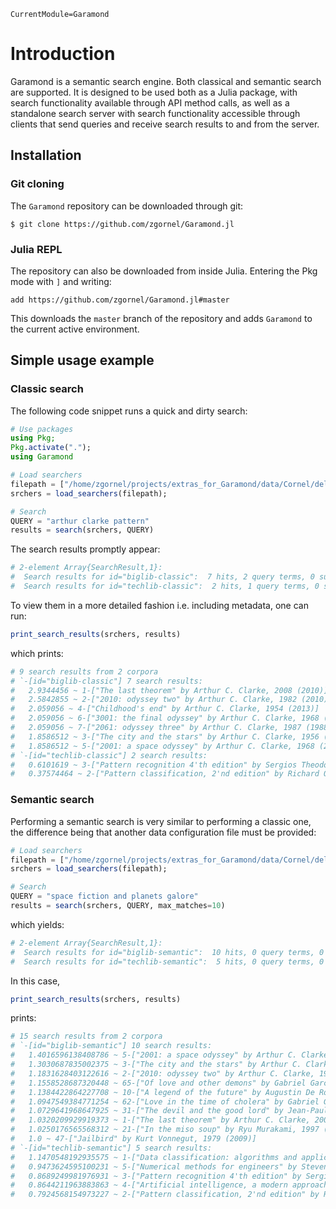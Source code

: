 ```@meta
CurrentModule=Garamond
```

# Introduction

Garamond is a semantic search engine. Both classical and semantic search are supported. It is designed to be used both as a Julia package, with search functionality available through API method calls, as well as a standalone search server with search functionality accessible through clients that send queries and receive search results to and from the server.

## Installation

### Git cloning
The `Garamond` repository can be downloaded through git:
```
$ git clone https://github.com/zgornel/Garamond.jl
```

### Julia REPL
The repository can also be downloaded from inside Julia. Entering the Pkg mode with `]` and writing:
```
add https://github.com/zgornel/Garamond.jl#master
```
This downloads the `master` branch of the repository and adds `Garamond` to the current active environment.

## Simple usage example

### Classic search
The following code snippet runs a quick and dirty search:
```julia
# Use packages
using Pkg;
Pkg.activate(".");
using Garamond

# Load searchers
filepath = ["/home/zgornel/projects/extras_for_Garamond/data/Cornel/delimited/config_cornel_data_classic.json"]
srchers = load_searchers(filepath);

# Search
QUERY = "arthur clarke pattern"
results = search(srchers, QUERY)
```
The search results promptly appear:
```julia
# 2-element Array{SearchResult,1}:
#  Search results for id="biglib-classic":  7 hits, 2 query terms, 0 suggestions.
#  Search results for id="techlib-classic":  2 hits, 1 query terms, 0 suggestions.
```
To view them in a more detailed fashion i.e. including metadata, one can run:
```julia
print_search_results(srchers, results)
```
which prints:
```julia
# 9 search results from 2 corpora
# `-[id="biglib-classic"] 7 search results:
#   2.9344456 ~ 1-["The last theorem" by Arthur C. Clarke, 2008 (2010)]
#   2.5842855 ~ 2-["2010: odyssey two" by Arthur C. Clarke, 1982 (2010)]
#   2.059056 ~ 4-["Childhood's end" by Arthur C. Clarke, 1954 (2013)]
#   2.059056 ~ 6-["3001: the final odyssey" by Arthur C. Clarke, 1968 (1997)]
#   2.059056 ~ 7-["2061: odyssey three" by Arthur C. Clarke, 1987 (1988)]
#   1.8586512 ~ 3-["The city and the stars" by Arthur C. Clarke, 1956 (2003)]
#   1.8586512 ~ 5-["2001: a space odyssey" by Arthur C. Clarke, 1968 (2001)]
# `-[id="techlib-classic"] 2 search results:
#   0.6101619 ~ 3-["Pattern recognition 4'th edition" by Sergios Theodoridis, Konstantinos Koutroumbas, 2008 (2008)]
#   0.37574464 ~ 2-["Pattern classification, 2'nd edition" by Richard O. Douda, Peter E. Hart, David G. Stork, 2000 (2000)]
```

### Semantic search
Performing a semantic search is very similar to performing a classic one, the difference being that another data configuration file must be provided:
```julia
# Load searchers
filepath = ["/home/zgornel/projects/extras_for_Garamond/data/Cornel/delimited/config_cornel_data_semantic.json"]
srchers = load_searchers(filepath);

# Search
QUERY = "space fiction and planets galore"
results = search(srchers, QUERY, max_matches=10)
```
which yields:
```julia
# 2-element Array{SearchResult,1}:
#  Search results for id="biglib-semantic":  10 hits, 0 query terms, 0 suggestions.
#  Search results for id="techlib-semantic":  5 hits, 0 query terms, 0 suggestions.
```
In this case,
```julia
print_search_results(srchers, results)
```
prints:
```julia
# 15 search results from 2 corpora
# `-[id="biglib-semantic"] 10 search results:
#   1.4016596138408786 ~ 5-["2001: a space odyssey" by Arthur C. Clarke, 1968 (2001)]
#   1.3030687835002375 ~ 3-["The city and the stars" by Arthur C. Clarke, 1956 (2003)]
#   1.1831628403122616 ~ 2-["2010: odyssey two" by Arthur C. Clarke, 1982 (2010)]
#   1.1558528687320448 ~ 65-["Of love and other demons" by Gabriel Garcia Marquez, 1994 (2012)]
#   1.1384422864227708 ~ 10-["A legend of the future" by Augustin De Rojas, 1985 (2014)]
#   1.0947549384771254 ~ 62-["Love in the time of cholera" by Gabriel Garcia Marquez, 1985 (2012)]
#   1.0729641968647925 ~ 31-["The devil and the good lord" by Jean-Paul Sartre, 1951 (2007)]
#   1.0320209929919373 ~ 1-["The last theorem" by Arthur C. Clarke, 2008 (2010)]
#   1.0250176565568312 ~ 21-["In the miso soup" by Ryu Murakami, 1997 (2006)]
#   1.0 ~ 47-["Jailbird" by Kurt Vonnegut, 1979 (2009)]
# `-[id="techlib-semantic"] 5 search results:
#   1.1470548192935575 ~ 1-["Data classification: algorithms and applications" by Charu C. Aggarwal, 2014 (2014)]
#   0.9473624595100231 ~ 5-["Numerical methods for engineers" by Steven C. Chapra, Raymond P. Canale, 2014 (2014)]
#   0.8689249981976931 ~ 3-["Pattern recognition 4'th edition" by Sergios Theodoridis, Konstantinos Koutroumbas, 2008 (2008)]
#   0.8644211963883863 ~ 4-["Artificial intelligence, a modern approach 3'rd edition" by Stuart Russel, Peter Norvig, 2009 (2016)]
#   0.7924568154973227 ~ 2-["Pattern classification, 2'nd edition" by Richard O. Douda, Peter E. Hart, David G. Stork, 2000 (2000)]
```
